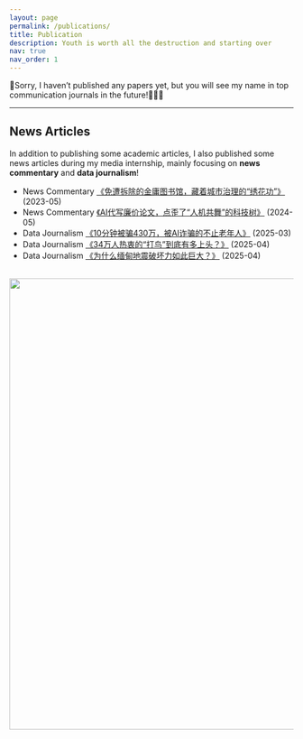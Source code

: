 ```yaml
---
layout: page
permalink: /publications/
title: Publication
description: Youth is worth all the destruction and starting over
nav: true
nav_order: 1
---
```


🥹Sorry, I haven’t published any papers yet, but you will see my name in top communication journals in the future!💪💪💪


---

## News Articles

In addition to publishing some academic articles, I also published some news articles during my media internship, mainly focusing on **news commentary** and **data journalism**!

- News Commentary [《免遭拆除的金庸图书馆，藏着城市治理的“绣花功”》](https://mp.weixin.qq.com/s/DE6rjVOASSY1OkeCrB2rPw) (2023-05)
- News Commentary [《AI代写廉价论文，点歪了“人机共舞”的科技树》](https://moment.rednet.cn/content/646849/66/13928144.html) (2024-05)
- Data Journalism [《10分钟被骗430万，被AI诈骗的不止老年人》](https://mp.weixin.qq.com/s/akwv2jMjCclMOvCZf4fikg) (2025-03)
- Data Journalism [《34万人热衷的“打鸟”到底有多上头？》](https://mp.weixin.qq.com/s/pG0sOe_oJfOAkdUsbHHowg) (2025-04)
- Data Journalism [《为什么缅甸地震破坏力如此巨大？》](https://mp.weixin.qq.com/s/0G815ukfJZ1_Tl6KZf93_w) (2025-04)

<br>
<a href="https://github.com/SocratesClub/SocratesClub.github.io/edit/master/_pages/publications.md">
  <img src="https://user-images.githubusercontent.com/543384/192227995-fdb3a693-2f68-4dc4-b9bd-06053066322f.png" width = "800" align="middle" />
</a>
<br>
